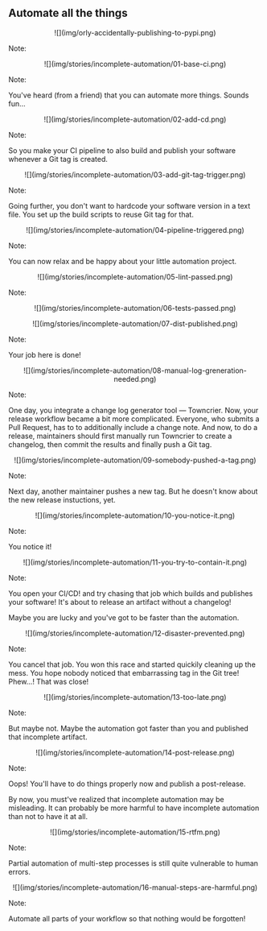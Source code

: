 ## Automate all the things

<center>
![](img/orly-accidentally-publishing-to-pypi.png)
<!-- .element: style="border: none;" -->
</center>

Note:

>>>>>

<!-- .slide: data-transition="slide-in fade-out" -->

<center>
![](img/stories/incomplete-automation/01-base-ci.png)
<!-- .element: style="border: none; box-shadow: none;" -->
</center>

Note:

You've heard (from a friend)
that you can automate more things.
Sounds fun...

>>>>>

<!-- .slide: data-transition="fade-in fade-out" -->

<center>
![](img/stories/incomplete-automation/02-add-cd.png)
<!-- .element: style="border: none; box-shadow: none;" -->
</center>

Note:

So you make your CI pipeline to also build and publish your
software whenever a Git tag is created.

>>>>>

<!-- .slide: data-transition="fade-in fade-out" -->

<center>
![](img/stories/incomplete-automation/03-add-git-tag-trigger.png)
<!-- .element: style="border: none; box-shadow: none;" -->
</center>

Note:

Going further,
you don't want to hardcode your software version in a text file.
You set up the build scripts to reuse Git tag for that.

>>>>>

<!-- .slide: data-transition="fade-in fade-out" -->

<center>
![](img/stories/incomplete-automation/04-pipeline-triggered.png)
<!-- .element: style="border: none; box-shadow: none;" -->
</center>

Note:

You can now relax and be happy about your little automation project.

>>>>>

<!-- .slide: data-transition="fade-in fade-out" -->

<center>
![](img/stories/incomplete-automation/05-lint-passed.png)
<!-- .element: style="border: none; box-shadow: none;" -->
</center>

Note:

>>>>>

<!-- .slide: data-transition="fade-in fade-out" -->

<center>
![](img/stories/incomplete-automation/06-tests-passed.png)
<!-- .element: style="border: none; box-shadow: none;" -->
</center>

>>>>>

<!-- .slide: data-transition="fade-in fade-out" -->

<center>
![](img/stories/incomplete-automation/07-dist-published.png)
<!-- .element: style="border: none; box-shadow: none;" -->
</center>

Note:

Your job here is done!

>>>>>

<!-- .slide: data-transition="fade-in fade-out" -->

<center>
![](img/stories/incomplete-automation/08-manual-log-greneration-needed.png)
<!-- .element: style="border: none; box-shadow: none;" -->
</center>

Note:

One day,
you integrate a change log generator tool —
Towncrier.
Now,
your release workflow became a bit more complicated.
Everyone, who submits a Pull Request,
has to to additionally include a change note.
And now, to do a release,
maintainers should first
manually run Towncrier to create a changelog,
then commit the results
and finally push a Git tag.

>>>>>

<!-- .slide: data-transition="fade-in fade-out" -->

<center>
![](img/stories/incomplete-automation/09-somebody-pushed-a-tag.png)
<!-- .element: style="border: none; box-shadow: none;" -->
</center>

Note:

Next day,
another maintainer pushes a new tag.
But he doesn't know about the new release instuctions, yet.

>>>>>

<!-- .slide: data-transition="fade-in fade-out" -->

<center>
![](img/stories/incomplete-automation/10-you-notice-it.png)
<!-- .element: style="border: none; box-shadow: none;" -->
</center>

Note:

You notice it!

>>>>>

<!-- .slide: data-transition="fade-in fade-out" -->

<center>
![](img/stories/incomplete-automation/11-you-try-to-contain-it.png)
<!-- .element: style="border: none; box-shadow: none;" -->
</center>

Note:

You open your CI/CD!
and try chasing that job which builds and publishes your software!
It's about to release an artifact without a changelog!

Maybe you are lucky
and you've got to be faster than the automation.

>>>>>

<!-- .slide: data-transition="fade-in fade-out" -->

<center>
![](img/stories/incomplete-automation/12-disaster-prevented.png)
<!-- .element: style="border: none; box-shadow: none;" -->
</center>

Note:

You cancel that job.
You won this race and started quickily cleaning up the mess.
You hope nobody noticed that embarrassing tag in the Git tree!
Phew...! That was close!

>>>>>

<!-- .slide: data-transition="fade-in fade-out" -->

<center>
![](img/stories/incomplete-automation/13-too-late.png)
<!-- .element: style="border: none; box-shadow: none;" -->
</center>

Note:

But maybe not.
Maybe the automation got faster than you and published that
incomplete artifact.

>>>>>

<!-- .slide: data-transition="fade-in fade-out" -->

<center>
![](img/stories/incomplete-automation/14-post-release.png)
<!-- .element: style="border: none; box-shadow: none;" -->
</center>

Note:

Oops!
You'll have to do things properly now and publish a post-release.

By now, you must've realized
that incomplete automation may be misleading.
It can probably be more harmful to have incomplete automation
than not to have it at all.

>>>>>

<!-- .slide: data-transition="fade-in fade-out" -->

<center>
![](img/stories/incomplete-automation/15-rtfm.png)
<!-- .element: style="border: none; box-shadow: none;" -->
</center>

Note:

Partial automation of multi-step processes is still quite
vulnerable to human errors.

>>>>>

<!-- .slide: data-transition="fade-in fade-out" -->

<center>
![](img/stories/incomplete-automation/16-manual-steps-are-harmful.png)
<!-- .element: style="border: none; box-shadow: none;" -->
</center>

Note:

Automate all parts of your workflow so that nothing would be forgotten!
